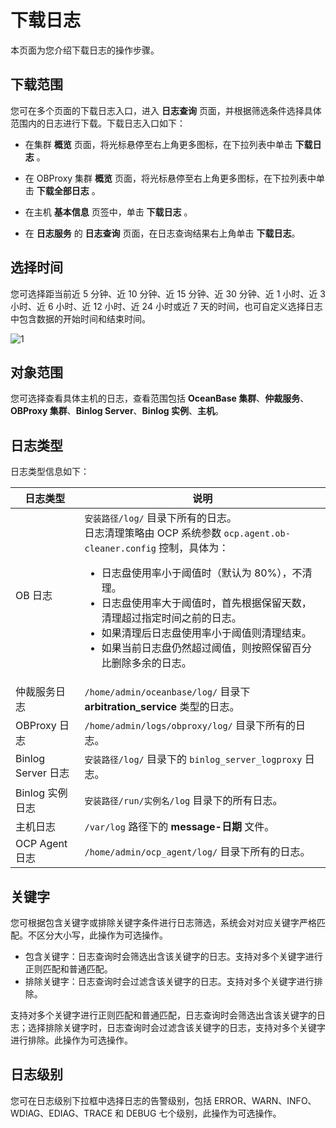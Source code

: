 # 下载日志

本页面为您介绍下载日志的操作步骤。

## 下载范围

您可在多个页面的下载日志入口，进入 **日志查询** 页面，并根据筛选条件选择具体范围内的日志进行下载。下载日志入口如下：

* 在集群 **概览** 页面，将光标悬停至右上角更多图标，在下拉列表中单击 **下载日志** 。

* 在 OBProxy 集群 **概览** 页面，将光标悬停至右上角更多图标，在下拉列表中单击 **下载全部日志** 。

* 在主机 **基本信息** 页签中，单击 **下载日志** 。

* 在 **日志服务** 的 **日志查询** 页面，在日志查询结果右上角单击 **下载日志**。

## 选择时间

您可选择距当前近 5 分钟、近 10 分钟、近 15 分钟、近 30 分钟、近 1 小时、近 3 小时、近 6 小时、近 12 小时、近 24 小时或近 7 天的时间，也可自定义选择日志中包含数据的开始时间和结束时间。

![1](https://help-static-aliyun-doc.aliyuncs.com/assets/img/zh-CN/9758960261/p271674.png)

## 对象范围

您可选择查看具体主机的日志，查看范围包括 **OceanBase 集群**、**仲裁服务**、**OBProxy 集群**、**Binlog Server**、**Binlog 实例**、**主机**。

## 日志类型

日志类型信息如下：

|     日志类型       |  说明  |
|--------------------|--------|
| OB 日志            | `安装路径/log/` 目录下所有的日志。</br>日志清理策略由 OCP 系统参数 `ocp.agent.ob-cleaner.config` 控制，具体为：<ul><li> 日志盘使用率小于阈值时（默认为 80%），不清理。   </li><li> 日志盘使用率大于阈值时，首先根据保留天数，清理超过指定时间之前的日志。 </li><li> 如果清理后日志盘使用率小于阈值则清理结束。   </li><li> 如果当前日志盘仍然超过阈值，则按照保留百分比删除多余的日志。  </li></ul>    |
| 仲裁服务日志       | `/home/admin/oceanbase/log/` 目录下 **arbitration_service** 类型的日志。 |
| OBProxy 日志       | `/home/admin/logs/obproxy/log/` 目录下所有的日志。  |
| Binlog Server 日志 | `安装路径/log/` 目录下的 `binlog_server_logproxy` 日志。  |
| Binlog 实例日志    | `安装路径/run/实例名/log` 目录下的所有日志。 |
| 主机日志           | `/var/log` 路径下的 **message-日期** 文件。  |
| OCP Agent 日志     | `/home/admin/ocp_agent/log/` 目录下所有的日志。|

## 关键字

您可根据包含关键字或排除关键字条件进行日志筛选，系统会对对应关键字严格匹配。不区分大小写，此操作为可选操作。

* 包含关键字：日志查询时会筛选出含该关键字的日志。支持对多个关键字进行正则匹配和普通匹配。
* 排除关键字：日志查询时会过滤含该关键字的日志。支持对多个关键字进行排除。

支持对多个关键字进行正则匹配和普通匹配，日志查询时会筛选出含该关键字的日志；选择排除关键字时，日志查询时会过滤含该关键字的日志，支持对多个关键字进行排除。此操作为可选操作。

## 日志级别

您可在日志级别下拉框中选择日志的告警级别，包括 ERROR、WARN、INFO、WDIAG、EDIAG、TRACE 和 DEBUG 七个级别，此操作为可选操作。
